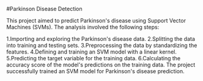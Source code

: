 #Parkinson Disease Detection


This project aimed to predict Parkinson's disease using Support Vector Machines (SVMs). The analysis involved the following steps:

1.Importing and exploring the Parkinson's disease data.
2.Splitting the data into training and testing sets.
3.Preprocessing the data by standardizing the features.
4.Defining and training an SVM model with a linear kernel.
5.Predicting the target variable for the training data.
6.Calculating the accuracy score of the model's predictions on the training data.
The project successfully trained an SVM model for Parkinson's disease prediction.
